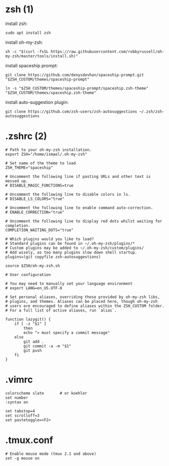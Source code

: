 # zsh (1)

install zsh:

`sudo apt install zsh`



install oh-my-zsh:

`sh -c "$(curl -fsSL https://raw.githubusercontent.com/robbyrussell/oh-my-zsh/master/tools/install.sh)"`



install spaceship prompt:

`git clone https://github.com/denysdovhan/spaceship-prompt.git "$ZSH_CUSTOM/themes/spaceship-prompt"`

`ln -s "$ZSH_CUSTOM/themes/spaceship-prompt/spaceship.zsh-theme" "$ZSH_CUSTOM/themes/spaceship.zsh-theme" `



install auto-suggestion plugin:

`git clone https://github.com/zsh-users/zsh-autosuggestions ~/.zsh/zsh-autosuggestions`

# .zshrc (2)

``` 
# Path to your oh-my-zsh installation.
export ZSH="/home/ismael/.oh-my-zsh"
 
# Set name of the theme to load
ZSH_THEME="spaceship"

# Uncomment the following line if pasting URLs and other text is messed up.
# DISABLE_MAGIC_FUNCTIONS=true

# Uncomment the following line to disable colors in ls.
# DISABLE_LS_COLORS="true"

# Uncomment the following line to enable command auto-correction.
# ENABLE_CORRECTION="true"

# Uncomment the following line to display red dots whilst waiting for completion.
COMPLETION_WAITING_DOTS="true"

# Which plugins would you like to load?
# Standard plugins can be found in ~/.oh-my-zsh/plugins/*
# Custom plugins may be added to ~/.oh-my-zsh/custom/plugins/
# Add wisely, as too many plugins slow down shell startup.
plugins=(git copyfile zsh-autosuggestions)

source $ZSH/oh-my-zsh.sh

# User configuration

# You may need to manually set your language environment
# export LANG=en_US.UTF-8

# Set personal aliases, overriding those provided by oh-my-zsh libs,
# plugins, and themes. Aliases can be placed here, though oh-my-zsh
# users are encouraged to define aliases within the ZSH_CUSTOM folder.
# For a full list of active aliases, run `alias`.

function lazygit() {
    if [ -z "$1" ]
        then
        echo "> must specify a commit message"
    else
        git add .
        git commit -a -m "$1"
        git push
    fi
}
```

# .vimrc

```
colorscheme slate       # or koehler
set number 
:syntax on 

set tabstop=4
set scrolloff=3
set pastetoggle=<F2>
```

# .tmux.conf

```
# Enable mouse mode (tmux 2.1 and above) 
set -g mouse on
```
